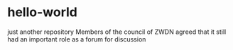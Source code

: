 # hello-world
just another repository
Members of the council of ZWDN agreed that it still had an important role as a forum for discussion
